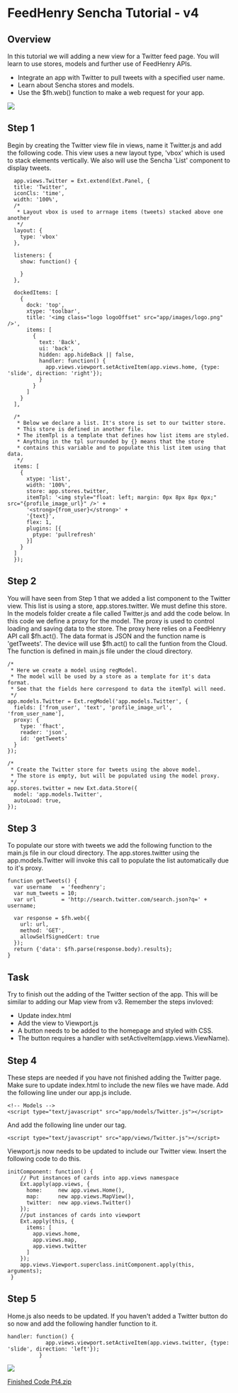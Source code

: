 # FeedHenry Sencha Tutorial - v4

## Overview

In this tutorial we will adding a new view for a Twitter feed page. You will learn to use stores, models and further use of FeedHenry APIs.

* Integrate an app with Twitter to pull tweets with a specified user name.
* Learn about Sencha stores and models.
* Use the $fh.web() function to make a web request for your app.

![](https://github.com/feedhenry/HP-Sencha-Demo/raw/v4/docs/twitterView.png)

## Step 1

Begin by creating the Twitter view file in views, name it Twitter.js and add the following code. This view uses a new layout type, 'vbox' which is used to stack elements vertically. We also will use the Sencha 'List' component to display tweets.
	
	  app.views.Twitter = Ext.extend(Ext.Panel, {
	  title: 'Twitter',
	  iconCls: 'time',
	  width: '100%',
	  /*
	   * Layout vbox is used to arrnage items (tweets) stacked above one another
	   */
	  layout: {
	    type: 'vbox'
	  },

	  listeners: {
	  	show: function() {

	  	}
	  },

	  dockedItems: [
	    {
	      dock: 'top',
	      xtype: 'toolbar',
	      title: '<img class="logo logoOffset" src="app/images/logo.png" />',
	      items: [
	        {
	          text: 'Back',
	          ui: 'back',
	          hidden: app.hideBack || false,
	          handler: function() {
	            app.views.viewport.setActiveItem(app.views.home, {type: 'slide', direction: 'right'});
	          }
	        }
	      ]
	    }
	  ],
	  
	  /*
	   * Below we declare a list. It's store is set to our twitter store. 
	   * This store is defined in another file. 
	   * The itemTpl is a template that defines how list items are styled.
	   * Anything in the tpl surrounded by {} means that the store 
	   * contains this variable and to populate this list item using that data.
	   */
	  items: [
	    {
	      xtype: 'list',
	      width: '100%',
	      store: app.stores.twitter,
	      itemTpl: '<img style="float: left; margin: 0px 8px 8px 0px;" src="{profile_image_url}" />' + 
	      '<strong>{from_user}</strong>' +
	      '{text}',
	      flex: 1,
	      plugins: [{
	        ptype: 'pullrefresh'
	      }]
	    }
	  ]
	  });

## Step 2

You will have seen from Step 1 that we added a list component to the Twitter view. This list is using a store, app.stores.twitter. We must define this store. In the models folder create a file called Twitter.js and add the code below. In this code we define a proxy for the model. The proxy is used to control loading and saving data to the store. The proxy here relies on a FeedHenry API call $fh.act(). The data format is JSON and the function name is 'getTweets'. The device will use $fh.act() to call the funtion from the Cloud. The function is defined in main.js file under the cloud directory. 
	

	/*
 	 * Here we create a model using regModel. 
 	 * The model will be used by a store as a template for it's data format.
 	 * See that the fields here correspond to data the itemTpl will need.
 	 */
	app.models.Twitter = Ext.regModel('app.models.Twitter', {
	  fields: ['from_user', 'text', 'profile_image_url', 'from_user_name'],
	  proxy: {
	    type: 'fhact',
	    reader: 'json',
	    id: 'getTweets'
	  }
	});

	/*
	 * Create the Twitter store for tweets using the above model. 
	 * The store is empty, but will be populated using the model proxy.
	 */
	app.stores.twitter = new Ext.data.Store({
	  model: 'app.models.Twitter',
	  autoLoad: true,
	});

## Step 3 

To populate our store with tweets we add the following function to the main.js file in our cloud directory. The app.stores.twitter using the app.models.Twitter will invoke this call to populate the list automatically due to it's proxy. 

	function getTweets() {
	  var username   = 'feedhenry';
	  var num_tweets = 10;
	  var url        = 'http://search.twitter.com/search.json?q=' + username;

	  var response = $fh.web({
	    url: url,
	    method: 'GET',
	    allowSelfSignedCert: true
	  });
	  return {'data': $fh.parse(response.body).results};
	}


## Task

Try to finish out the adding of the Twitter section of the app. This will be similar to adding our Map view from v3. Remember the steps invloved:

* Update index.html
* Add the view to Viewport.js
* A button needs to be added to the homepage and styled with CSS.
* The button requires a handler with setActiveItem(app.views.ViewName).


## Step 4 

These steps are needed if you have not finished adding the Twitter page. Make sure to update index.html to include the new files we have made. Add the following line under our app.js include.

	<!-- Models -->
	<script type="text/javascript" src="app/models/Twitter.js"></script> 

And add the following line under our <!-- Views --> tag.

	<script type="text/javascript" src="app/views/Twitter.js"></script>

Viewport.js now needs to be updated to include our Twitter view. Insert the following code to do this. 
	
	initComponent: function() {
	    // Put instances of cards into app.views namespace
	    Ext.apply(app.views, {
	      home:     new app.views.Home(),
	      map:      new app.views.MapView(),
	      twitter:  new app.views.Twitter()
	    });
	    //put instances of cards into viewport
	    Ext.apply(this, {
	      items: [
	        app.views.home,
	        app.views.map,
	        app.views.twitter
	      ]
	    });
	    app.views.Viewport.superclass.initComponent.apply(this, arguments);
	 }

## Step 5

Home.js also needs to be updated. If you haven't added a Twitter button do so now and add the following handler function to it. 

	handler: function() {
			  	app.views.viewport.setActiveItem(app.views.twitter, {type: 'slide', direction: 'left'});
			  }


![](https://github.com/feedhenry/HP-Sencha-Demo/raw/v4/docs/tweets.png)

<a href="https://github.com/feedhenry/HP-Sencha-Demo/zipball/v5">Finished Code Pt4.zip</a>
